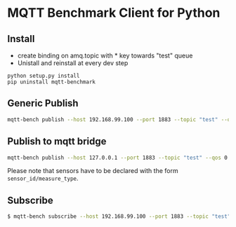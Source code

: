 # MQTT Benchmark Client for Python

## Install

* create binding on amq.topic with * key towards "test" queue
* Unistall and reinstall at every dev step

```
python setup.py install
pip uninstall mqtt-benchmark
```

## Generic Publish

```sh
mqtt-bench publish --host 192.168.99.100 --port 1883 --topic "test" --qos 0 --thread-num 10 --publish-num 50 --message "I'm test" --username hub-iot --password hub-iot
```

## Publish to mqtt bridge

```sh
mqtt-bench publish --host 127.0.0.1 --port 1883 --topic "test" --qos 0 --thread-num 10 --publish-num 10 --amplitude 5000 --message '{"senml" : [{"bn":"urn:sosa:Sensor:00sfsf08","n":"incoming","u":"count","v":1200}]}' --senml --sensors urn:sosa:Sensor:diatomicAA/incoming urn:sosa:Sensor:diatomicBB/outgoing
```

Please note that sensors have to be declared with the form `sensor_id/measure_type`.

## Subscribe

```sh
$ mqtt-bench subscribe --host 192.168.99.100 --port 1883 --topic "test" --qos 0
```
